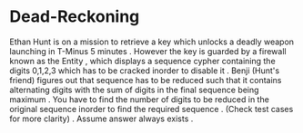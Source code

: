 # Dead-Reckoning 
Ethan Hunt is on a mission to retrieve a key which unlocks a deadly weapon launching in T-Minus 5 minutes . However the key is guarded by a firewall known as the Entity , which displays a sequence cypher containing the digits 0,1,2,3 which has to be cracked inorder to disable it . Benji (Hunt's friend) figures out that sequence has to be reduced such that it contains alternating digits with the sum of digits in the final sequence being maximum . You have to find the number of digits to be reduced in the original sequence inorder to find the required sequence . (Check test cases for more clarity) . Assume answer always exists . 

